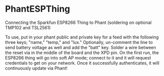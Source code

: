 # PhantESPThing
Connecting the Sparkfun ESP8266 Thing to Phant (soldering on optional TMP102 and TSL2561)

To use, put in your phant public and private key for a feed with the following three keys; "name," "temp," and "lux." Optionally, un-comment the line to send battery voltage as well and add the "batt" key. Solder a wire between the reset via in the middle of the board and the XPD pin. On the first run, the ESP8266 thing will go into soft AP mode; connect to it and it will request credentials to get on your network. Once it successfully authenticates, it will continuously update via Phant!